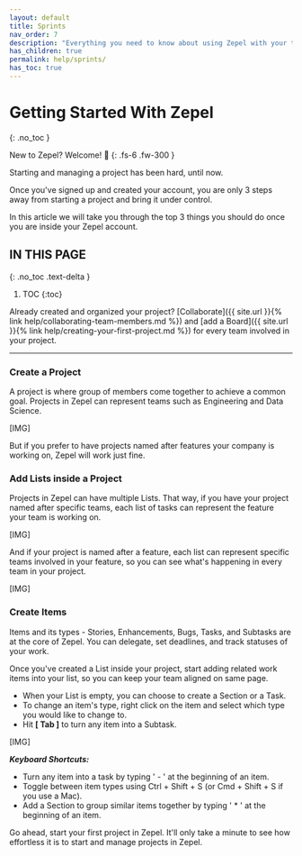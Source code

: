 ```yaml
---
layout: default
title: Sprints
nav_order: 7
description: "Everything you need to know about using Zepel with your team"
has_children: true
permalink: help/sprints/
has_toc: true
---
```


# Getting Started With Zepel
{: .no_toc }

New to Zepel? Welcome! 🤗
{: .fs-6 .fw-300 }


Starting and managing a project has been hard, until now.

Once you've signed up and created your account, you are only 3 steps away from starting a project and bring it under control. 

In this article we will take you through the top 3 things you should do once you are inside your Zepel account.

## IN THIS PAGE
{: .no_toc .text-delta }

1. TOC
{:toc}

Already created and organized your project? [Collaborate]({{ site.url }}{% link help/collaborating-team-members.md %}) and [add a Board]({{ site.url }}{% link help/creating-your-first-project.md %}) for every team involved in your project. 

---

### Create a Project

A project is where group of members come together to achieve a common goal. Projects in Zepel can represent teams such as Engineering and Data Science.

[IMG]

But if you prefer to have projects named after features your company is working on, Zepel will work just fine.

### Add Lists inside a Project

Projects in Zepel can have multiple Lists. That way, if you have your project named after specific teams, each list of tasks can represent the feature your team is working on.

[IMG]

And if your project is named after a feature, each list can represent specific teams involved in your feature, so you can see what's happening in every team in your project.

[IMG]

### Create Items

Items and its types - Stories, Enhancements, Bugs, Tasks, and Subtasks are at the core of Zepel. You can delegate, set deadlines, and track statuses of your work. 

Once you've created a List inside your project, start adding related work items into your list, so you can keep your team aligned on same page.

- When your List is empty, you can choose to create a Section or a Task. 
- To change an item's type, right click on the item and select which type you would like to change to.
- Hit <b>[ Tab ]</b> to turn any item into a Subtask.

[IMG]

_<b>Keyboard Shortcuts:</b>_

- Turn any item into a task by typing ' - ' at the beginning of an item.
- Toggle between item types using Ctrl + Shift + S (or Cmd + Shift + S if you use a Mac).
- Add a Section to group similar items together by typing ' * ' at the beginning of an item.

Go ahead, start your first project in Zepel. It'll only take a minute to see how effortless it is to start and manage projects in Zepel.